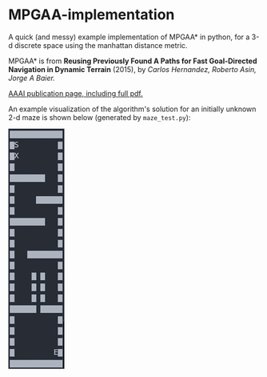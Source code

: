 # MPGAA-implementation

A quick (and messy) example implementation of MPGAA* in python, for a 3-d discrete space using the manhattan distance metric.

MPGAA\*  is from **Reusing Previously Found A Paths for Fast Goal-Directed Navigation in Dynamic Terrain** (2015), by
*Carlos Hernandez, Roberto Asin, Jorge A Baier.*

[AAAI publication page, including full pdf.](https://www.aaai.org/ocs/index.php/AAAI/AAAI15/paper/view/10053)

An example visualization of the algorithm's solution for an initially unknown 2-d maze is shown below (generated by `maze_test.py`): 

![Example maze solution](https://raw.githubusercontent.com/arl-o/MPGAA-implementation/master/ezgif-2-8a1929c602.gif)
